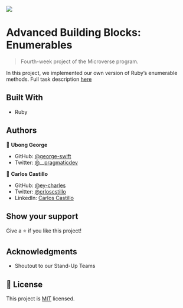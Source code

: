 ![](https://img.shields.io/badge/Microverse-blueviolet)

# Advanced Building Blocks: Enumerables

> Fourth-week project of the Microverse program.

In this project, we implemented our own version of Ruby’s enumerable methods.
Full task description [here](https://github.com/TheOdinProject/curriculum/blob/master/archive/old_lessons/ruby/basic_ruby/project_advanced_building_blocks.md#project-2-enumerable-methods)

## Built With

- Ruby

## Authors

👤 **Ubong George**

- GitHub: [@george-swift](github.com/george-swift)
- Twitter: [@\_\_pragmaticdev](https://twitter.com/__pragmaticdev)

👤 **Carlos Castillo**

- GitHub: [@ey-charles](https://github.com/ey-charles)
- Twitter: [@crloscstillo](https://twitter.com/crloscstillo)
- LinkedIn: [Carlos Castillo](https://www.linkedin.com/in/carlos-castillo-70430711a/)

## Show your support

Give a ⭐️ if you like this project!

## Acknowledgments

- Shoutout to our Stand-Up Teams

## 📝 License

This project is [MIT](https://www.mit.edu/~amini/LICENSE.md) licensed.
